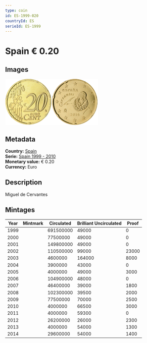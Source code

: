 ```yaml
---
type: coin
id: ES-1999-020
countryId: ES
serieId: ES-1999
---
```


# Spain € 0.20

## Images

<img src="../../../Images/common-2002-020.webp" height="150" alt="Front image"><img src="Images/spain-1999-020.webp" height="150" alt="Back image">

## Metadata

**Country:** [Spain](../index.md)\
**Serie:** [Spain 1999 - 2010](index.md)\
**Monetary value:** € 0.20\
**Currency:** Euro

## Description

Miguel de Cervantes

## Mintages

| Year | Mintmark | Circulated | Brilliant Uncirculated | Proof |
| ---- | -------- | ---------- | ---------------------- | ----- |
| 1999 |          | 691500000  | 49000                  | 0     |
| 2000 |          | 77500000   | 49000                  | 0     |
| 2001 |          | 149800000  | 49000                  | 0     |
| 2002 |          | 110500000  | 99000                  | 23000 |
| 2003 |          | 4600000    | 164000                 | 8000  |
| 2004 |          | 3900000    | 43000                  | 0     |
| 2005 |          | 4000000    | 49000                  | 3000  |
| 2006 |          | 104900000  | 48000                  | 0     |
| 2007 |          | 46400000   | 39000                  | 1800  |
| 2008 |          | 102300000  | 39500                  | 2000  |
| 2009 |          | 77500000   | 70000                  | 2500  |
| 2010 |          | 4000000    | 66500                  | 3000  |
| 2011 |          | 4000000    | 59300                  | 0     |
| 2012 |          | 26200000   | 26000                  | 2300  |
| 2013 |          | 4000000    | 54000                  | 1300  |
| 2014 |          | 29600000   | 54000                  | 1400  |
